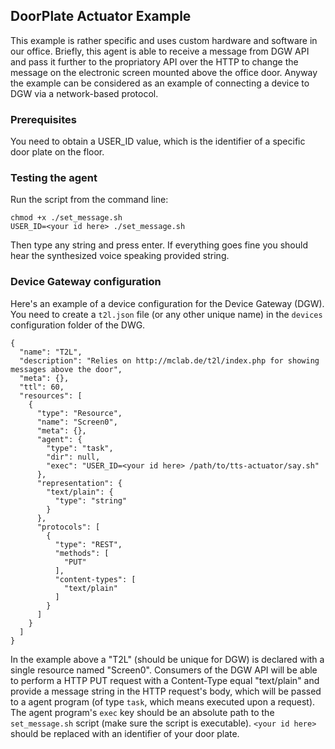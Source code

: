 ## DoorPlate Actuator Example

This example is rather specific and uses custom hardware and software in our office. Briefly, this agent is able to receive a message from DGW API and pass it further to the propriatory API over the HTTP to change the message on the electronic screen mounted above the office door. Anyway the example can be considered as an example of connecting a device to DGW via a network-based protocol.


### Prerequisites
You need to obtain a USER_ID value, which is the identifier of a specific door plate on the floor.


### Testing the agent

Run the script from the command line:

    chmod +x ./set_message.sh
    USER_ID=<your id here> ./set_message.sh

Then type any string and press enter. If everything goes fine you should hear the synthesized voice speaking provided string.


### Device Gateway configuration

Here's an example of a device configuration for the Device Gateway (DGW). You need to create a `t2l.json` file (or any other unique name) in the `devices` configuration folder of the DWG.

    {
      "name": "T2L",
      "description": "Relies on http://mclab.de/t2l/index.php for showing messages above the door",
      "meta": {},
      "ttl": 60,
      "resources": [
        {
          "type": "Resource",
          "name": "Screen0",
          "meta": {},
          "agent": {
            "type": "task",
            "dir": null,
            "exec": "USER_ID=<your id here> /path/to/tts-actuator/say.sh"
          },
          "representation": {
            "text/plain": {
              "type": "string"
            }
          },
          "protocols": [
            {
              "type": "REST",
              "methods": [
                "PUT"
              ],
              "content-types": [
                "text/plain"
              ]
            }
          ]
        }
      ]
    }

In the example above a "T2L" (should be unique for DGW) is declared with a single resource named "Screen0". Consumers of the DGW API will be able to perform a HTTP PUT request with a Content-Type equal "text/plain" and provide a message string in the HTTP request's body, which will be passed to a agent program (of type `task`, which means executed upon a request). The agent program's `exec` key should be an absolute path to the `set_message.sh` script (make sure the script is executable). `<your id here>` should be replaced with an identifier of your door plate.
